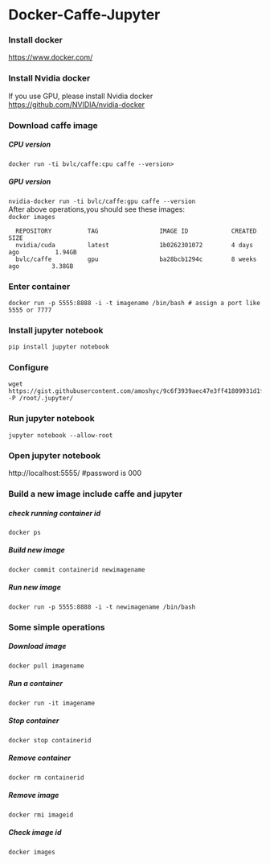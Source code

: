 # Docker-Caffe-Jupyter
### Install docker<br>
https://www.docker.com/

### Install Nvidia docker<br>

If you use GPU, please install Nvidia docker<br>
https://github.com/NVIDIA/nvidia-docker<br>
### Download caffe image<br>
##### CPU version<br>
```docker run -ti bvlc/caffe:cpu caffe --version>```<br>
##### GPU version<br>
```nvidia-docker run -ti bvlc/caffe:gpu caffe --version```<br>
After above operations,you should see these images:<br>
```docker images```
```
  REPOSITORY          TAG                 IMAGE ID            CREATED             SIZE
  nvidia/cuda         latest              1b0262301072        4 days ago          1.94GB
  bvlc/caffe          gpu                 ba28bcb1294c        8 weeks ago         3.38GB
```
### Enter container
```
docker run -p 5555:8888 -i -t imagename /bin/bash # assign a port like 5555 or 7777
```
### Install jupyter notebook
```python
pip install jupyter notebook
```
### Configure
```shell
wget https://gist.githubusercontent.com/amoshyc/9c6f3939aec47e3ff41809931d1f8f64/raw/8224dc93e3a11f9317e4bc41d863ca466681ecd6/jupyter_notebook_config.py -P /root/.jupyter/
```
### Run jupyter notebook
```
jupyter notebook --allow-root
```
### Open jupyter notebook<br>
http://localhost:5555/ #password is 000 <br>
### Build a new image include caffe and jupyter
##### check running container id 
```docker ps ```
##### Build new image
```
docker commit containerid newimagename
```
##### Run new image
```
docker run -p 5555:8888 -i -t newimagename /bin/bash
```
### Some simple operations

##### Download image
```
docker pull imagename
```
##### Run a container
```
docker run -it imagename
```
##### Stop container
```
docker stop containerid 
```
##### Remove container 
```
docker rm containerid
```
##### Remove image
```
docker rmi imageid
```
##### Check image id
```
docker images
```

